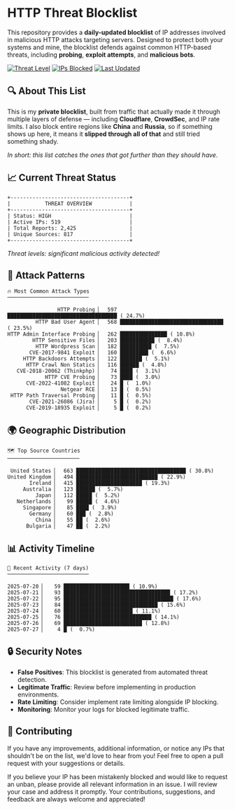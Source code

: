 # HTTP Threat Blocklist

This repository provides a **daily-updated blocklist** of IP addresses involved in malicious HTTP attacks targeting servers. Designed to protect both your systems and mine, the blocklist defends against common HTTP-based threats, including **probing**, **exploit attempts**, and **malicious bots**.

[![Threat Level](https://img.shields.io/badge/Threat%20Level-HIGH-red)](.)
[![IPs Blocked](https://img.shields.io/badge/IPs%20Blocked-519-blue)](.)
[![Last Updated](https://img.shields.io/badge/Updated-2025--07--27-brightgreen)](.)

## 🔍 About This List

This is my **private blocklist**, built from traffic that actually made it through multiple layers of defense — including **Cloudflare**, **CrowdSec**, and IP rate limits. I also block entire regions like **China** and **Russia**, so if something shows up here, it means it **slipped through all of that** and still tried something shady.

*In short: this list catches the ones that got further than they should have.*

## 📈 Current Threat Status

```
+--------------------------------------+
|           THREAT OVERVIEW            |
+--------------------------------------+
| Status: HIGH                         |
| Active IPs: 519                      |
| Total Reports: 2,425                 |
| Unique Sources: 817                  |
+--------------------------------------+
```

*Threat levels: significant malicious activity detected!*

## 🎯 Attack Patterns

```
🔥 Most Common Attack Types
──────────────────────────

                HTTP Probing ▏  597 ███████████████████████████████████ ( 24.7%)
         HTTP Bad User Agent ▏  568 █████████████████████████████████ ( 23.5%)
HTTP Admin Interface Probing ▏  262 ███████████████ ( 10.8%)
        HTTP Sensitive Files ▏  203 ███████████ (  8.4%)
         HTTP Wordpress Scan ▏  182 ██████████ (  7.5%)
       CVE-2017-9841 Exploit ▏  160 █████████ (  6.6%)
     HTTP Backdoors Attempts ▏  122 ███████ (  5.1%)
      HTTP Crawl Non Statics ▏  116 ██████ (  4.8%)
   CVE-2018-20062 (Thinkphp) ▏   74 ████ (  3.1%)
            HTTP CVE Probing ▏   73 ████ (  3.0%)
      CVE-2022-41082 Exploit ▏   24 █ (  1.0%)
                 Netgear RCE ▏   13 █ (  0.5%)
 HTTP Path Traversal Probing ▏   11 █ (  0.5%)
       CVE-2021-26086 (Jira) ▏    5 █ (  0.2%)
      CVE-2019-18935 Exploit ▏    5 █ (  0.2%)
```

## 🌍 Geographic Distribution

```
🗺️ Top Source Countries
───────────────────────

 United States ▏  663 ███████████████████████████████████ ( 30.8%)
United Kingdom ▏  494 ██████████████████████████ ( 22.9%)
       Ireland ▏  415 █████████████████████ ( 19.3%)
     Australia ▏  123 ██████ (  5.7%)
         Japan ▏  112 █████ (  5.2%)
   Netherlands ▏   99 █████ (  4.6%)
     Singapore ▏   85 ████ (  3.9%)
       Germany ▏   60 ███ (  2.8%)
         China ▏   55 ██ (  2.6%)
      Bulgaria ▏   47 ██ (  2.2%)
```

## 📊 Activity Timeline

```
📅 Recent Activity (7 days)
──────────────────────────

2025-07-20 ▏   59 █████████████████████ ( 10.9%)
2025-07-21 ▏   93 ██████████████████████████████████ ( 17.2%)
2025-07-22 ▏   95 ███████████████████████████████████ ( 17.6%)
2025-07-23 ▏   84 ██████████████████████████████ ( 15.6%)
2025-07-24 ▏   60 ██████████████████████ ( 11.1%)
2025-07-25 ▏   76 ████████████████████████████ ( 14.1%)
2025-07-26 ▏   69 █████████████████████████ ( 12.8%)
2025-07-27 ▏    4 █ (  0.7%)
```

## 🔒 Security Notes

- **False Positives**: This blocklist is generated from automated threat detection.
- **Legitimate Traffic**: Review before implementing in production environments.
- **Rate Limiting**: Consider implement rate limiting alongside IP blocking.
- **Monitoring**: Monitor your logs for blocked legitimate traffic.

## 🤝 Contributing

If you have any improvements, additional information, or notice any IPs that shouldn't be on the list, we'd love to hear from you! Feel free to open a pull request with your suggestions or details.

If you believe your IP has been mistakenly blocked and would like to request an unban, please provide all relevant information in an issue. I will review your case and address it promptly. Your contributions, suggestions, and feedback are always welcome and appreciated!